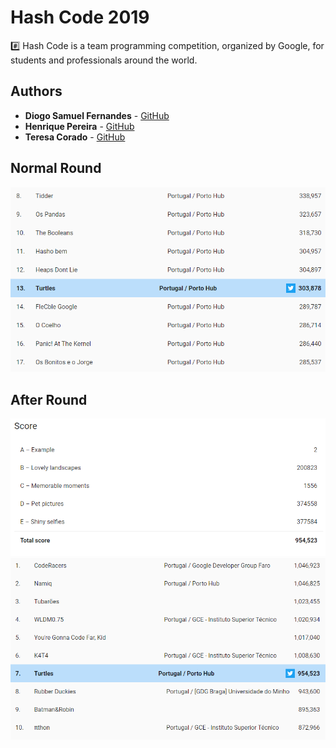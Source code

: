 # Hash Code 2019
#️⃣ Hash Code is a team programming competition, organized by Google, for students and professionals around the world. 

## Authors

* **Diogo Samuel Fernandes** - [GitHub](https://github.com/SamuelKun)
* **Henrique Pereira** - [GitHub](https://github.com/GodAnri)
* **Teresa Corado** - [GitHub](https://github.com/Reesa23)

## Normal Round
![Hub Rank](score/hub_rank.png "Hub Rank")

## After Round
![After Round](score/after_round.PNG "After Round")
![After Round Rank](score/after_round_rank.PNG "After Round Rank")

